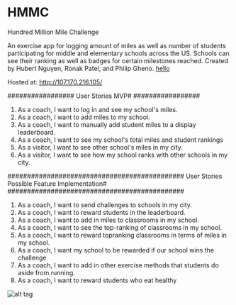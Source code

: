 HMMC
====

Hundred Million Mile Challenge 

An exercise app for logging amount of miles as well as number of students participating for middle and elementary schools across the US. Schools can see their ranking as well as badges for certain milestones reached. Created by Hubert Nguyen, Ronak Patel, and Philip Gheno.  <a href="http://google.com">hello</a>

Hosted at: <http://107.170.216.105/>

#################
User Stories MVP#
#################

1. As a coach, I want to log in and see my school's miles.
2. As a coach, I want to add miles to my school.
3. As a coach, I want to manually add student miles to a display leaderboard.
4. As a coach, I want to see my school's total miles and student rankings
5. As a visitor, I want to see other school's miles in my city.
6. As a visitor, I want to see how my school ranks with other schools in my city.


#############################################
User Stories Possible Feature Implementation#
#############################################

1. As a coach, I want to send challenges to schools in my city.
2. As a coach, I want to reward students in the leaderboard.
3. As a coach, I want to add in miles to classrooms in my school.
4. As a coach, I want to see the top-ranking of classrooms in my school.
5. As a coach, I want to reward topranking classrooms in terms of miles in my school.
6. As a coach, I want my school to be rewarded if our school wins the challenge
7. As a coach, I want to add in other exercise methods that students do aside from running.
8. As a coach, I want to reward students who eat healthy

![alt tag](http://s21.postimg.org/vsqioxwg7/entities.png)
